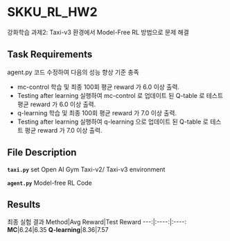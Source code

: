 # SKKU_RL_HW2
강화학습 과제2: Taxi-v3 환경에서 Model-Free RL 방법으로 문제 해결

## Task Requirements
agent.py 코드 수정하여 다음의 성능 향상 기준 충족
* mc-control 학습 및 최종 100회 평균 reward 가 6.0 이상 출력.
* Testing after learning 실행하여 mc-control 로 업데이트 된 Q-table 로 테스트 평균 reward 가 6.0 이상 출력.
* q-learning 학습 및 최종 100회 평균 reward 가 7.0 이상 출력.
* Testing after learning 실행하여 q-learning 으로 업데이트 된 Q-table 로 테스트 평균 reward 가 7.0 이상 출력.

## File Description
**`taxi.py`** set Open AI Gym Taxi-v2/ Taxi-v3 environment

**`agent.py`** Model-free RL Code

## Results

최종 실험 결과 
Method|Avg Reward|Test Reward
---:|:----:|:----:
**MC**|6.24|6.35
**Q-learning**|8.36|7.57
